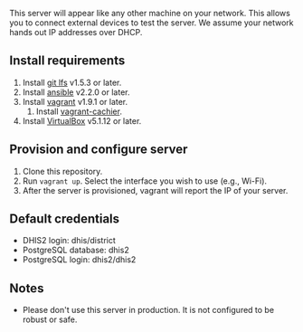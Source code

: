 This server will appear like any other machine on your network. This allows you to connect external devices to test the server. We assume your network hands out IP addresses over DHCP.

## Install requirements
1. Install [git lfs](https://git-lfs.github.com) v1.5.3 or later. 
1. Install [ansible](https://docs.ansible.com/ansible/intro_installation.html) v2.2.0 or later.
1. Install [vagrant](https://www.vagrantup.com/docs/installation) v1.9.1 or later.
	1. Install [vagrant-cachier](https://github.com/fgrehm/vagrant-cachier).
1. Install [VirtualBox](https://www.virtualbox.org/wiki/Downloads) v5.1.12 or later.

## Provision and configure server
1. Clone this repository.
1. Run `vagrant up`. Select the interface you wish to use (e.g., Wi-Fi).
1. After the server is provisioned, vagrant will report the IP of your server.

## Default credentials
* DHIS2 login: dhis/district
* PostgreSQL database: dhis2
* PostgreSQL login: dhis2/dhis2

## Notes
* Please don't use this server in production. It is not configured to be robust or safe.